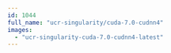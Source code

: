 ```yaml
---
id: 1044
full_name: "ucr-singularity/cuda-7.0-cudnn4"
images: 
  - "ucr-singularity-cuda-7.0-cudnn4-latest"
---
```

